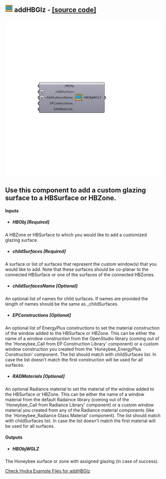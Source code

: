 ## ![](../../images/icons/addHBGlz.png) addHBGlz - [[source code]](https://github.com/ladybug-tools/honeybee-legacy/tree/master/src/Honeybee_addHBGlz.py)

![](../../images/components/addHBGlz.png)

Use this component to add a custom glazing surface to a HBSurface or HBZone.
 -
 

#### Inputs
* ##### HBObj [Required]
A HBZone or HBSurface to which you would like to add a customized glazing surface.
* ##### childSurfaces [Required]
A surface or list of surfaces that represent the custom window(s) that you would like to add.  Note that these surfaces should be co-planar to the connected HBSurface or one of the surfaces of the connected HBZones.
* ##### childSurfacesName [Optional]
An optional list of names for child surfaces. If names are provided the length of names should be the same as _childSurfaces.
* ##### EPConstructions [Optional]
An optional list of EnergyPlus constructions to set the material construction of the window added to the HBSurface or HBZone.  This can be either the name of a window construction from the OpenStudio library (coming out of the 'Honeybee_Call from EP Construction Library' component) or a custom window construction you created from the 'Honeybee_EnergyPlus Construction' component. The list should match with childSurfaces list. In case the list doesn't match the first construction will be used for all surfaces.
* ##### RADMaterials [Optional]
An optional Radiance material to set the material of the window added to the HBSurface or HBZone.  This can be either the name of a window material from the default Radaince library (coming out of the 'Honeybee_Call from Radiance Library' component) or a custom window material you created from any of the Radiance material components (like the 'Honeybee_Radiance Glass Material' component). The list should match with childSurfaces list. In case the list doesn't match the first material will be used for all surfaces.

#### Outputs
* ##### HBObjWGLZ
The Honeybee surface or zone with assigned glazing (in case of success).


[Check Hydra Example Files for addHBGlz](https://hydrashare.github.io/hydra/index.html?keywords=Honeybee_addHBGlz)